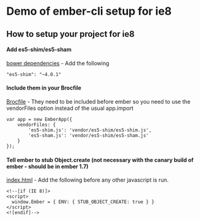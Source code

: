 # Demo of ember-cli setup for ie8

## How to setup your project for ie8

#### Add es5-shim/es5-sham
[bower dependencies](https://github.com/opsb/ember-cli-ie8-demo/blob/master/bower.json#L15) - Add the following

    "es5-shim": "~4.0.1"

#### Include them in your Brocfile
[Brocfile](https://github.com/opsb/ember-cli-ie8-demo/blob/master/Brocfile.js#L5) - They need to be included before ember so you need to use the vendorFiles option instead of the usual app.import

	var app = new EmberApp({
		vendorFiles: {
			'es5-shim.js': 'vendor/es5-shim/es5-shim.js',
			'es5-sham.js': 'vendor/es5-shim/es5-sham.js'
		}
	});

#### Tell ember to stub Object.create (not necessary with the canary build of ember - should be in ember 1.7)
[index.html](https://github.com/opsb/ember-cli-ie8-demo/blob/master/app/index.html#L16) - Add the following before any other javascript is run.

	<!--[if (IE 8)]>
    <script>
      window.Ember = { ENV: { STUB_OBJECT_CREATE: true } }
    </script>
    <![endif]-->
